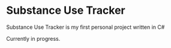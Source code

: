 # Substance Use Tracker

Substance Use Tracker is my first personal project written in C#

Currently in progress.

